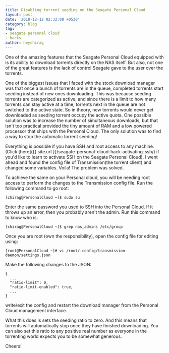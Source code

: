 ```yaml
---
title: Disabling torrent seeding on the Seagate Personal Cloud
layout: post
date: '2018-12-12 02:32:08 +0530'
category: blog
tag:
- seagate personal cloud
- hacks
author: heychirag
---
```


One of the amazing features that the Seagate Personal Cloud equipped with is its ability to download torrents directly on the NAS itself. But also, not one of the great features is the lack of control Seagate gave to the user over the torrents.

One of the biggest issues that I faced with the stock download manager was that once a bunch of torrents are in the queue, completed torrents start seeding instead of new ones downloading. This was because seeding torrents are categorized as active, and since there is a limit to how many torrents can stay active at a time, torrents next in the queue are not switched to the active state. So in theory, new torrents would never get downloaded as seeding torrent occupy the active quota. One possible solution was to increase the number of simultaneous downloads, but that isn't too practical provided the tiny amount of RAM and a low powered processor that ships with the Personal Cloud. The only solution was to find a way to stop the automatic torrent seeding!

Everything is possible if you have SSH and root access to any machine. (Click [here]({{ site.url }}/seagate-personal-cloud-hack-activating-ssh/) if you'd like to learn to activate SSH on the Seagate Personal Cloud). I went ahead and found the config file of Transmission(the torrent client) and changed some variables. Voila! The problem was solved.

To achieve the same on your Personal cloud, you will be needing root access to perform the changes to the Transmission config file. Run the following command to go root:

    [chirag@PersonalCloud ~]$ sudo su

Enter the same password you used to SSH into the Personal Cloud. If it throws up an error, then you probably aren't the admin. Run this command to know who is:

    [chirag@PersonalCloud ~]$ grep nas_admins /etc/group

Once you are root (own the responsibility), open the config file for editing using:

    [root@PersonalCloud ~]# vi /root/.config/transmission-daemon/settings.json

Make the following changes to the JSON:

    {
      ...
      "ratio-limit": 0,
      "ratio-limit-enabled": true,
      ...
    }

write/exit the config and restart the download manager from the Personal Cloud management interface.

What this does is sets the seeding ratio to zero. And this means that torrents will automatically stop once they have finished downloading. You can also set this ratio to any positive real number as everyone in the torrenting world expects you to be somewhat generous.

Cheers!
